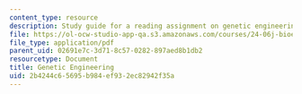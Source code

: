 ```yaml
---
content_type: resource
description: Study guide for a reading assignment on genetic engineering.
file: https://ol-ocw-studio-app-qa.s3.amazonaws.com/courses/24-06j-bioethics-spring-2009/2b4244c65695b984ef932ec82942f35a_MIT24_06Js09_study15.pdf
file_type: application/pdf
parent_uid: 02691e7c-3d71-8c57-0282-897aed8b1db2
resourcetype: Document
title: Genetic Engineering
uid: 2b4244c6-5695-b984-ef93-2ec82942f35a
---
```

